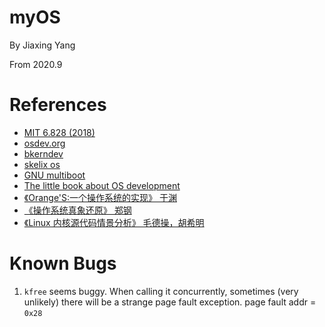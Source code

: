 # myOS

By Jiaxing Yang

From 2020.9

# References
* <a href="https://pdos.csail.mit.edu/6.828/2018/"> MIT 6.828 (2018) </a>
* <a href="wiki.osdev.org"> osdev.org </a>
* <a href="http://www.osdever.net/bkerndev/Docs/title.htm"> bkerndev </a>
* <a href="http://skelix.net/skelixos/index_en.html"> skelix os </a>
* <a href="https://www.gnu.org/software/grub/manual/multiboot/multiboot.html"> GNU multiboot </a>
* <a href="http://littleosbook.github.io/#linking-the-kernel"> The little book about OS development </a>
* <a href="https://book.douban.com/subject/3735649/"> 《Orange'S:一个操作系统的实现》 于渊 </a>
* <a href="https://book.douban.com/subject/26745156/"> 《操作系统真象还原》 郑钢 </a>
* <a href=""> 《Linux 内核源代码情景分析》 毛德操，胡希明 </a>


# Known Bugs
1. `kfree` seems buggy. When calling it concurrently, sometimes (very unlikely) there will be a strange page fault exception. page fault addr = `0x28`
